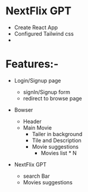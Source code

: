 # NextFlix GPT
- Create React App
- Configured Tailwind css
- 

# Features:-
- Login/Signup page
    - signIn/Signup form
    - redirect to browse page

- Bowser
    - Header
    - Main Movie
        - Tailer in background
        - Tile and Description
        - Movie suggestions
            - Movies list * N

- NextFlix GPT
    - search Bar
    - Movies suggestions
